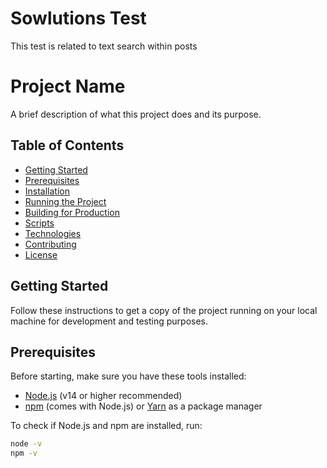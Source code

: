 # Sowlutions Test
This test is related to text search within posts

# Project Name

A brief description of what this project does and its purpose.

## Table of Contents

- [Getting Started](#getting-started)
- [Prerequisites](#prerequisites)
- [Installation](#installation)
- [Running the Project](#running-the-project)
- [Building for Production](#building-for-production)
- [Scripts](#scripts)
- [Technologies](#technologies)
- [Contributing](#contributing)
- [License](#license)

## Getting Started

Follow these instructions to get a copy of the project running on your local machine for development and testing purposes.

## Prerequisites

Before starting, make sure you have these tools installed:

- [Node.js](https://nodejs.org/) (v14 or higher recommended)
- [npm](https://www.npmjs.com/) (comes with Node.js) or [Yarn](https://yarnpkg.com/) as a package manager

To check if Node.js and npm are installed, run:

```bash
node -v
npm -v
